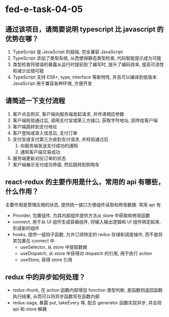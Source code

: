 # fed-e-task-04-05

## 通过该项目，请简要说明 typescript 比 javascript 的优势在哪？

1. TypeScript 是 JavaScript 的超级, 完全兼容 JavaScript
2. TypeScript 添加了类型系统, 从而使得静态类型检查, 代码智能提示成为可能
3. 类型检查将错误的暴露从运行时提前到了编写时, 提升了编码效率, 提高可读性和减少出错可能
4. TypeScript 支持 ES6+, type, interface 等新特性, 并且可以编译到低版本 JavaScript 用于兼容各种环境, 方便开发

## 请简述一下支付流程

1. 客户点击购买, 客户端向服务端发起请求, 并传递相应参数
2. 客户端校验通过后, 调用支付宝或第三方接口, 获取字符地址, 回传给客户端
3. 客户端跳转到支付地址
4. 客户登陆或录入信息后, 支付订单
5. 支付宝或支付第三方收到支付请求, 并校验通过后
   1. 向服务端发送支付成功的通知
   2. 通知客户端交易成功
6. 服务端更新对应订单的状态
7. 客户端展示支付成功界面, 然后跳转到购物车

## react-redux 的主要作用是什么，常用的 api 有哪些，什么作用？

主要作用是管理应用的状态, 提供统一接口方便组件读取和修改数据. 常用 api 有

- Provider, 包裹组件, 为其内部组件提供方法从 store 中获取和修改函数
- connect, 用于从 UI 组件生成容器组件, 将输入输出逻辑和 UI 组件绑定起来, 形成新的组件
- hooks, 提供一组钩子函数, 允许订阅特定的 redux 存储和调度操作, 而不是将其包裹在 connect 中
  - useSelector, 从 store 中提取数据
  - useDispatch, 从 store 中获得对 dispatch 的引用, 用于执行 action
  - useStore, 获得 store 引用

## redux 中的异步如何处理？

- redux-thunk, 在 action 函数内部增加 function 类型判断, 是函数则返回函数执行结果, 从而可以将异步函数写在函数内部
- redux-saga, 暴露 put, takeEvery 等, 配合 generator 函数实现异步, 并且将 api 和 store 解耦
